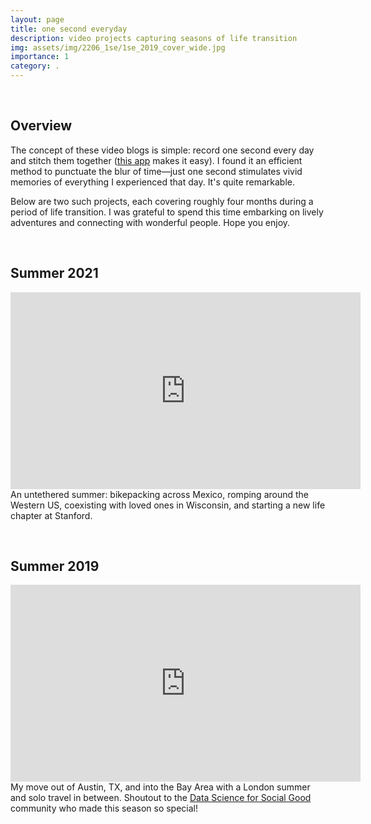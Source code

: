 ```yaml
---
layout: page
title: one second everyday
description: video projects capturing seasons of life transition
img: assets/img/2206_1se/1se_2019_cover_wide.jpg
importance: 1
category: .
---
```


&nbsp;
## Overview

The concept of these video blogs is simple: record one second every day and stitch them together ([this app](https://1se.co/) makes it easy). I found it an efficient method to punctuate the blur of time&mdash;just one second stimulates vivid memories of everything I experienced that day. It's quite remarkable.

Below are two such projects, each covering roughly four months during a period of life transition. I was grateful to spend this time embarking on lively adventures and connecting with wonderful people. Hope you enjoy.

&nbsp;
## Summer 2021 
<div class="row justify-content-sm-center">
	<div class="iframe-container">
		<iframe width="560" height="315" src="https://www.youtube.com/embed/kwQg-zc13rM" title="YouTube video player" frameborder="0" allow="accelerometer; autoplay; clipboard-write; encrypted-media; gyroscope; picture-in-picture" allowfullscreen></iframe>
	</div>
</div>

<div class="caption">
    An untethered summer: bikepacking across Mexico, romping around the Western US, coexisting with loved ones in Wisconsin, and starting a new life chapter at Stanford.
</div>


&nbsp;
## Summer 2019 
<div class="row justify-content-sm-center">
	<div class="iframe-container">
		<iframe width="560" height="315" src="https://www.youtube.com/embed/RUKrB8ZKwNQ" title="YouTube video player" frameborder="0" allow="accelerometer; autoplay; clipboard-write; encrypted-media; gyroscope; picture-in-picture" allowfullscreen></iframe>
	</div>
</div>

<div class="caption">
	My move out of Austin, TX, and into the Bay Area with a London summer and solo travel in between. Shoutout to the <a href="https://www.datascienceforsocialgood.org/">Data Science for Social Good</a> community who made this season so special!
</div>
